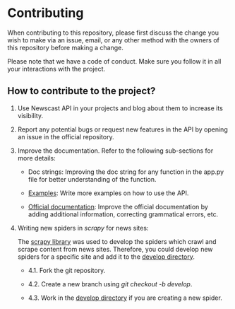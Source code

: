 # Contributing

When contributing to this repository, please first discuss the change you wish to make via an issue, email, or any other method with the owners of this repository before making a change. 

Please note that we have a code of conduct. Make sure you follow it in all your interactions with the project.

## How to contribute to the project?

1. Use Newscast API in your projects and blog about them to increase its visibility.
2. Report any potential bugs or request new features in the API by opening an issue in the official repository.
3. Improve the documentation. Refer to the following sub-sections for more details:
    
    * Doc strings: Improving the doc string for any function in the app.py file for better understanding of the function.

    * [Examples](https://newscastapi.readthedocs.io/en/latest/usage.html#examples): Write more examples on how to use the API.

    * [Official documentation](https://newscastapi.readthedocs.io/en/latest/): Improve the official documentation by adding additional information, correcting grammatical errors, etc.


4. Writing new spiders in _scrapy_ for news sites:
    
    The [scrapy library](https://scrapy.org/) was used to develop the spiders which crawl and scrape content from news sites. Therefore, you could develop new spiders for a specific site and add it to the [develop directory](https://github.com/SiddeshSambasivam/newscastAPI/tree/main/develop).

      * 4.1. Fork the git repository.

      * 4.2. Create a new branch using  _git checkout -b develop_.

      * 4.3. Work in the [develop directory](https://github.com/SiddeshSambasivam/newscastAPI/tree/main/develop) if you are creating a new spider.
